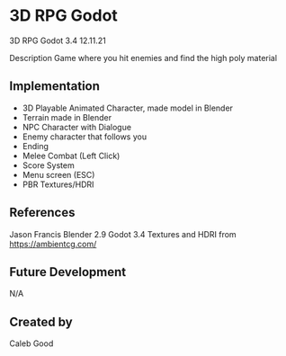 # 3D RPG Godot
3D RPG Godot 3.4
12.11.21

Description
Game where you hit enemies and find the high poly material

## Implementation
- 3D Playable Animated Character, made model in Blender
- Terrain made in Blender
- NPC Character with Dialogue
- Enemy character that follows you
- Ending
- Melee Combat (Left Click)
- Score System
- Menu screen (ESC)
- PBR Textures/HDRI


## References
Jason Francis
Blender 2.9
Godot 3.4
Textures and HDRI from https://ambientcg.com/

## Future Development
N/A
## Created by
Caleb Good
